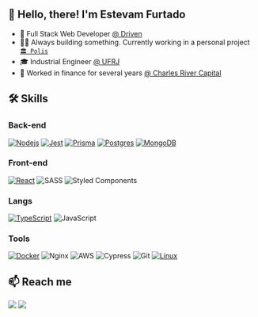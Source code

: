 ## 👋 Hello, there! I'm Estevam Furtado

- 🚀 Full Stack Web Developer <a href="https://www.driven.com.br/">@ Driven</a>
- 🧙‍♂️ Always building something. Currently working in a personal project <a href="https://github.com/estevamfurtado/polis">`🏛️ Polis`</a>
- 🎓 Industrial Engineer <a href="https://ufrj.br/en/">@ UFRJ</a>
- 💼 Worked in finance for several years <a href="https://charlesriver.com.br/performance">@ Charles River Capital</a>  

 <!--
  and <img src="https://upload.wikimedia.org/wikipedia/commons/thumb/0/05/Go_Logo_Blue.svg/1280px-Go_Logo_Blue.svg.png" height="23em" align="center" alt="Golang" title="Golang"/>
 -->

## 🛠️ Skills

<div align="">

 
  <strong><h3 align="left">Back-end</h3></strong> 
  
  [![Nodejs](https://img.shields.io/badge/Node.js-43853D?style=for-the-badge&logo=node.js&logoColor=white)](https://nodejs.org/en/docs/)
  [![Jest](https://img.shields.io/badge/-jest-%23C21325?style=for-the-badge&logo=jest&logoColor=white)](https://jestjs.io/)
  [![Prisma](https://img.shields.io/badge/Prisma-3982CE?style=for-the-badge&logo=Prisma&logoColor=white)](https://www.prisma.io/docs/)
  [![Postgres](https://img.shields.io/badge/PostgreSQL-316192?style=for-the-badge&logo=postgresql&logoColor=white)](https://www.postgresql.org/)
  [![MongoDB](https://img.shields.io/badge/MongoDB-%234ea94b.svg?style=for-the-badge&logo=mongodb&logoColor=white)](https://www.mongodb.com/docs/)
  
   <strong><h3 align="left">Front-end</h3></strong> 

  [![React](https://img.shields.io/badge/React-20232A?style=for-the-badge&logo=react&logoColor=61DAFB)](https://reactjs.org/)
  ![SASS](https://img.shields.io/badge/SASS-hotpink.svg?logo=SASS&logoColor=white&style=for-the-badge)
  ![Styled Components](https://img.shields.io/badge/styled--components-DB7093?style=for-the-badge&logo=styled-components&logoColor=white)

 

   <strong><h3 align="left">Langs</h3></strong> 

 [![TypeScript](https://img.shields.io/badge/TypeScript-007ACC?style=for-the-badge&logo=typescript&logoColor=white)](https://www.typescriptlang.org/docs/handbook/2/basic-types.html)
 ![JavaScript](https://img.shields.io/badge/javascript-%23323330.svg?style=for-the-badge&logo=javascript&logoColor=%23F7DF1E)
 
  <strong><h3 align="left">Tools</h3></strong> 

  [![Docker](https://img.shields.io/badge/docker-%230db7ed.svg?style=for-the-badge&logo=docker&logoColor=white)](https://docs.docker.com/)
  ![Nginx](https://img.shields.io/badge/nginx-%23009639.svg?style=for-the-badge&logo=nginx&logoColor=white)
  ![AWS](https://img.shields.io/badge/AWS-%23FF9900.svg?style=for-the-badge&logo=amazon-aws&logoColor=white)
  ![Cypress](https://img.shields.io/badge/Cypress-17202C?style=for-the-badge&logo=cypress&logoColor=white)
  ![Git](https://img.shields.io/badge/git-%23F05033.svg?style=for-the-badge&logo=git&logoColor=white)
  [![Linux](https://img.shields.io/badge/Linux-FCC624?style=for-the-badge&logo=linux&logoColor=black)](https://github.com/torvalds/linux)
 
 
<!--
![Shell Script](https://img.shields.io/badge/shell_script-%23121011.svg?logo=gnu-bash&logoColor=white&style=for-the-badge)
-->
  
 </div>

## 📫 Reach me
<a href="https://www.linkedin.com/in/estevamfurtado" target="_blank"><img src="https://img.shields.io/badge/-LinkedIn-%230077B5?style=for-the-badge&logo=linkedin&logoColor=white"></a>
<a href = "mailto:estevamfurtado@gmail.com"><img src="https://img.shields.io/badge/-Gmail-%23333?style=for-the-badge&logo=gmail&logoColor=white" target="_blank"></a>
